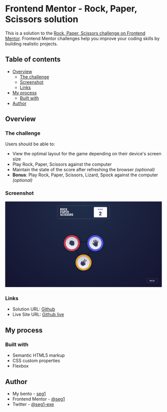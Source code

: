 # Frontend Mentor - Rock, Paper, Scissors solution

This is a solution to the [Rock, Paper, Scissors challenge on Frontend Mentor](https://www.frontendmentor.io/challenges/rock-paper-scissors-game-pTgwgvgH). Frontend Mentor challenges help you improve your coding skills by building realistic projects. 

## Table of contents

- [Overview](#overview)
  - [The challenge](#the-challenge)
  - [Screenshot](#screenshot)
  - [Links](#links)
- [My process](#my-process)
  - [Built with](#built-with)
- [Author](#author)

## Overview

### The challenge

Users should be able to:

- View the optimal layout for the game depending on their device's screen size
- Play Rock, Paper, Scissors against the computer
- Maintain the state of the score after refreshing the browser _(optional)_
- **Bonus**: Play Rock, Paper, Scissors, Lizard, Spock against the computer _(optional)_

### Screenshot

![](./rockpaperscissors.png)

### Links

- Solution URL: [Github](seg1-exe/rock-paper-scissors)
- Live Site URL: [Github live](seg1-exe.github.io/rock-paper-scissors)

## My process

### Built with

- Semantic HTML5 markup
- CSS custom properties
- Flexbox

## Author

- My bento - [seg1](https://bento.me/seg1)
- Frontend Mentor - [@seg1](https://www.frontendmentor.io/profile/seg1-exe)
- Twitter - [@seg1-exe](https://www.twitter.com/seg1-exe)

